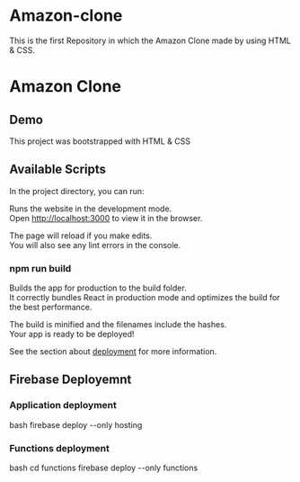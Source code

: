 # Amazon-clone
This is the first Repository in which the Amazon Clone made by using HTML &amp; CSS.
# Amazon Clone

## Demo

This project was bootstrapped with HTML &amp; CSS

## Available Scripts

In the project directory, you can run:

Runs the website in the development mode.<br />
Open [http://localhost:3000](http://localhost:3000) to view it in the browser.

The page will reload if you make edits.<br />
You will also see any lint errors in the console.

### npm run build

Builds the app for production to the build folder.<br />
It correctly bundles React in production mode and optimizes the build for the best performance.

The build is minified and the filenames include the hashes.<br />
Your app is ready to be deployed!

See the section about [deployment](https://facebook.github.io/create-react-app/docs/deployment) for more information.

## Firebase Deployemnt

### Application deployment

bash
firebase deploy --only hosting


### Functions deployment

bash
cd functions
firebase deploy --only functions